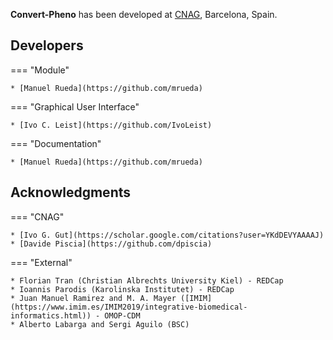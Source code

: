 **Convert-Pheno** has been developed at [CNAG](https://cnag.crg.eu), Barcelona, Spain.

## Developers

=== "Module"

    * [Manuel Rueda](https://github.com/mrueda)

=== "Graphical User Interface"

    * [Ivo C. Leist](https://github.com/IvoLeist)
  
=== "Documentation"

    * [Manuel Rueda](https://github.com/mrueda)

## Acknowledgments

=== "CNAG"

    * [Ivo G. Gut](https://scholar.google.com/citations?user=YKdDEVYAAAAJ)
    * [Davide Piscia](https://github.com/dpiscia)

=== "External"

    * Florian Tran (Christian Albrechts University Kiel) - REDCap
    * Ioannis Parodis (Karolinska Institutet) - REDCap
    * Juan Manuel Ramirez and M. A. Mayer ([IMIM](https://www.imim.es/IMIM2019/integrative-biomedical-informatics.html)) - OMOP-CDM
    * Alberto Labarga and Sergi Aguilo (BSC)
